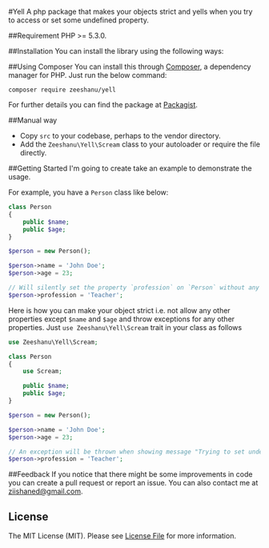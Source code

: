 #Yell
A php package that makes your objects strict and yells when you try to access or set some undefined property.

##Requirement
PHP >= 5.3.0.

##Installation
You can install the library using the following ways:

##Using Composer
You can install this through <a href="http://getcomposer.org/">Composer</a>, a dependency manager for PHP. Just run the below command:

```
composer require zeeshanu/yell
```

For further details you can find the package at <a href="https://packagist.org/packages/zeeshanu/yell">Packagist</a>.

##Manual way
- Copy <code>src</code> to your codebase, perhaps to the vendor directory.
- Add the <code>Zeeshanu\Yell\Scream</code> class to your autoloader or require the file directly.

##Getting Started
I'm going to create take an example to demonstrate the usage.

For example, you have a `Person` class like below:

```php
class Person
{
    public $name;
    public $age;
}

$person = new Person();

$person->name = 'John Doe';
$person->age = 23;

// Will silently set the property `profession` on `Person` without any issue 
$person->profession = 'Teacher';
```

Here is how you can make your object strict i.e. not allow any other properties except `$name` and `$age` and throw exceptions for any other properties. Just `use Zeeshanu\Yell\Scream` trait in your class as follows

```php
use Zeeshanu\Yell\Scream;

class Person
{
    use Scream;

    public $name;
    public $age;
}

$person = new Person();

$person->name = 'John Doe';
$person->age = 23;

// An exception will be thrown when showing message "Trying to set undefined property $name in class Person"  
$person->profession = 'Teacher';
```



##Feedback
If you notice that there might be some improvements in code you can create a pull request or report an issue. You can also contact me at <a href="mailto:ziishaned@gmail.com">ziishaned@gmail.com</a>.

## License
The MIT License (MIT). Please see [License File](LICENSE.md) for more information.
